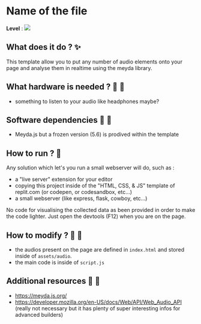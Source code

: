 # Name of the file

**Level** : ![](https://img.shields.io/badge/Level-Beginner-brightgreen)

## What does it do ? ✨

This template allow you to put any number of audio elements onto your page and analyse them in realtime using the meyda library.

## What hardware is needed ? 💾 🔌

- something to listen to your audio like headphones maybe?

## Software dependencies 🌈 📂

- Meyda.js but a frozen version (5.6) is prodived within the template

## How to run ? 🚀

Any solution which let's you run a small webserver will do, such as :

- a "live server" extension for your editor
- copying this project inside of the "HTML, CSS, & JS" template of replit.com (or codepen, or codesandbox, etc...)
- a small webserver (like express, flask, cowboy, etc...)

No code for visualising the collected data as been provided in order to make the code lighter. Just open the devtools (F12) when you are on the page.

## How to modify ? 🔩 🔨

- the audios present on the page are defined in `index.html` and stored inside of `assets/audio`.
- the main code is inside of `script.js`

## Additional resources 📄 📗

- https://meyda.js.org/
- https://developer.mozilla.org/en-US/docs/Web/API/Web_Audio_API (really not necessary but it has plenty of super interesting infos for advanced builders)
